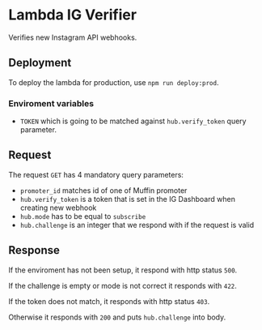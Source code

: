 # Lambda IG Verifier
Verifies new Instagram API webhooks.

## Deployment
To deploy the lambda for production, use `npm run deploy:prod`.

### Enviroment variables
- `TOKEN` which is going to be matched against `hub.verify_token` query parameter.

## Request
The request `GET` has 4 mandatory query parameters:

- `promoter_id` matches id of one of Muffin promoter
- `hub.verify_token` is a token that is set in the IG Dashboard when creating
new webhook
- `hub.mode` has to be equal to `subscribe`
- `hub.challenge` is an integer that we respond with if the request is valid

## Response
If the enviroment has not been setup, it respond with http status `500`.

If the challenge is empty or mode is not correct it responds with `422`.

If the token does not match, it responds with http status `403`.

Otherwise it responds with `200` and puts `hub.challenge` into body.
